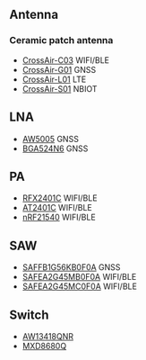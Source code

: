 ## Antenna
### Ceramic patch antenna
- [CrossAir-C03](assets/RF_ANTENNA_CrossAir-C03_2.4GHZ.pdf) WIFI/BLE
- [CrossAir-G01](assets/RF_ANTENNA_CrossAir-G01_GNSS.pdf)  GNSS
- [CrossAir-L01](assets/RF_ANTENNA_CrossAir-L01_LTE.pdf)  LTE
- [CrossAir-S01](assets/RF_ANTENNA_CrossAir-S01_NBIOT.pdf)  NBIOT

## LNA
- [AW5005](assets/RF_LNA_AW5005.PDF) GNSS
- [BGA524N6](assets/RF_LNA_BGA524N6.PDF) GNSS

## PA
- [RFX2401C](assets/RF_PA_RFX2401C.pdf) WIFI/BLE
- [AT2401C](assets/RF_PA_AT2401C.pdf) WIFI/BLE
- [nRF21540](assets/RF_PA_nRF21540_PS_v1.0.pdf) WIFI/BLE

## SAW
- [SAFFB1G56KB0F0A](assets/RF_SAW_SAFFB1G56KB0F0A.PDF) GNSS
- [SAFEA2G45MB0F0A](assets/RF_SAW_SAFEA2G45MB0F0A.PDF) WIFI/BLE
- [SAFEA2G45MC0F0A](assets/RF_SAW_SAFEA2G45MC0F0A.PDF) WIFI/BLE

## Switch
- [AW13418QNR](assets/RF_SWITCH_AW13418QNR.PDF)
- [MXD8680Q](assets/RF_SWITCH_MXD8680Q.PDF)
